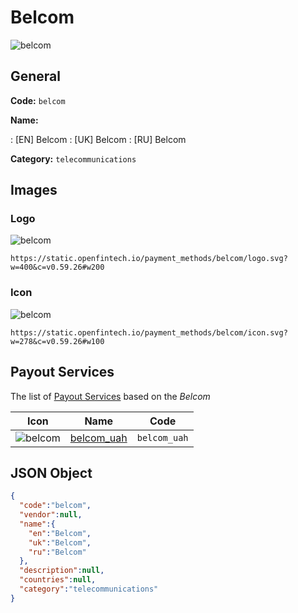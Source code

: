 
# Belcom 
![belcom](https://static.openfintech.io/payment_methods/belcom/logo.svg?w=400&c=v0.59.26#w200)  

## General 
**Code:** `belcom` 
 
**Name:** 
 
:	[EN] Belcom 
:	[UK] Belcom 
:	[RU] Belcom 
 
**Category:** `telecommunications` 
 

## Images 

### Logo 
![belcom](https://static.openfintech.io/payment_methods/belcom/logo.svg?w=400&c=v0.59.26#w200)  

```
https://static.openfintech.io/payment_methods/belcom/logo.svg?w=400&c=v0.59.26#w200
```  

### Icon 
![belcom](https://static.openfintech.io/payment_methods/belcom/icon.svg?w=278&c=v0.59.26#w100)  

```
https://static.openfintech.io/payment_methods/belcom/icon.svg?w=278&c=v0.59.26#w100
```  

## Payout Services 
 
The list of [Payout Services](/payout-services/) based on the _Belcom_ 

|Icon|Name|Code| 
|:---:|:---:|:---:| 
|![belcom](https://static.openfintech.io/payout_methods/belcom/icon.svg?w=278&c=v0.59.26#w40) |[belcom_uah](/payout-services/belcom_uah/)|`belcom_uah`| 
 

## JSON Object 

```json
{
  "code":"belcom",
  "vendor":null,
  "name":{
    "en":"Belcom",
    "uk":"Belcom",
    "ru":"Belcom"
  },
  "description":null,
  "countries":null,
  "category":"telecommunications"
}
```  
